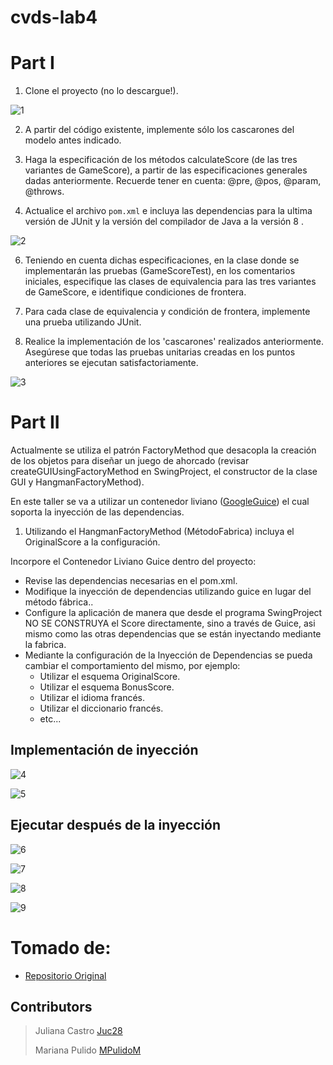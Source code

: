 # cvds-lab4
# Part I
1. Clone el proyecto (no lo descargue!).

![1](https://github.com/Juc28/cvds-lab4/blob/master/pantallazos/CapturaPan.png)
   
2. A partir del código existente, implemente sólo los cascarones del
   modelo antes indicado.

3. Haga la especificación de los métodos calculateScore (de las tres
   variantes de GameScore), a partir de las especificaciones
   generales dadas anteriormente. Recuerde tener en cuenta: @pre,
   @pos, @param, @throws.

5. Actualice el archivo `pom.xml` e incluya las dependencias para la ultima versión de JUnit y la versión del compilador de Java a la versión 8 .

![2](https://github.com/Juc28/cvds-lab4/blob/master/pantallazos/CapturaPan1.png)

6. Teniendo en cuenta dichas especificaciones, en la clase donde se
   implementarán las pruebas (GameScoreTest), en los
   comentarios iniciales, especifique las clases de equivalencia para
   las tres variantes de GameScore, e identifique
   condiciones de frontera. 

7. Para cada clase de equivalencia y condición de frontera, implemente
   una prueba utilizando JUnit.

9. Realice la implementación de los 'cascarones' realizados anteriormente.
   Asegúrese que todas las pruebas unitarias creadas en los puntos anteriores
   se ejecutan satisfactoriamente.


![3](https://github.com/Juc28/cvds-lab4/blob/master/pantallazos/CapturaPan2.png)


# Part II


Actualmente se utiliza el patrón FactoryMethod
que desacopla la creación de los objetos para diseñar un juego
de ahorcado (revisar createGUIUsingFactoryMethod en SwingProject, el
constructor de la clase GUI y HangmanFactoryMethod).

En este taller se va a utilizar un contenedor liviano ([GoogleGuice](https://github.com/google/guice)) el cual soporta la inyección de las dependencias.

1. Utilizando el HangmanFactoryMethod (MétodoFabrica) incluya el
   OriginalScore a la configuración.

Incorpore el Contenedor Liviano Guice dentro del proyecto:

* Revise las dependencias necesarias en el pom.xml.
* Modifique la inyección de dependencias utilizando guice en lugar del
  método fábrica..
* Configure la aplicación de manera que desde el programa SwingProject
  NO SE CONSTRUYA el Score directamente, sino a través de Guice, asi
  mismo como las otras dependencias que se están inyectando mediante
  la fabrica.
* Mediante la configuración de la Inyección de
  Dependencias se pueda cambiar el comportamiento del mismo, por
  ejemplo:
	* Utilizar el esquema OriginalScore.
	* Utilizar el esquema BonusScore.
	* Utilizar el idioma francés.
    * Utilizar el diccionario francés.
	* etc...
 ## Implementación de inyección
 
 ![4](https://github.com/Juc28/cvds-lab4/blob/master/pantallazos/CapturaPan3.png)
 
 ![5](https://github.com/Juc28/cvds-lab4/blob/master/pantallazos/CapturaPan4.png)
 
 ## Ejecutar después de la inyección
 
 ![6](https://github.com/Juc28/cvds-lab4/blob/master/pantallazos/CapturaPan5.png)
 
 ![7](https://github.com/Juc28/cvds-lab4/blob/master/pantallazos/CapturaPan6.png)
 
 ![8](https://github.com/Juc28/cvds-lab4/blob/master/pantallazos/CapturaPan7.png)
 
 ![9](https://github.com/Juc28/cvds-lab4/blob/master/pantallazos/CapturaPant8.png)

# Tomado de:
* [Repositorio Original](https://github.com/PDSW-ECI/LigthwayContainer_DependencyInjection_Hangman)

## Contributors

> Juliana Castro [Juc28](https://github.com/Juc28)
>
> Mariana Pulido [MPulidoM](https://github.com/MPulidoM)
